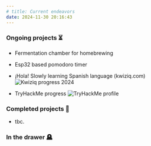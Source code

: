 ```yaml
---
# title: Current endeavors
date: 2024-11-30 20:16:43
---
```


### Ongoing projects ⏳

- Fermentation chamber for homebrewing
- Esp32 based pomodoro timer
- ¡Hola! Slowly learning Spanish language (kwiziq.com)
![Kwiziq progress 2024](/images/kwiziq_progress_dec_2024.png "My Spanish progress as of December 2024")

- TryHackMe progress
![TryHackMe profile](https://tryhackme-badges.s3.amazonaws.com/rux1.png "My THM profile badge")

### Completed projects 🏅

- tbc.

### In the drawer 🪦
